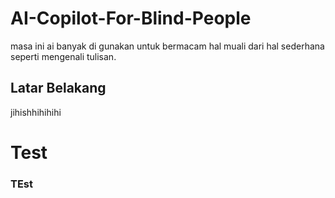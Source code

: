 # AI-Copilot-For-Blind-People
masa ini ai banyak di gunakan untuk bermacam hal muali dari hal sederhana seperti mengenali tulisan. 

## Latar Belakang

jihishhihihihi

# Test

### TEst
